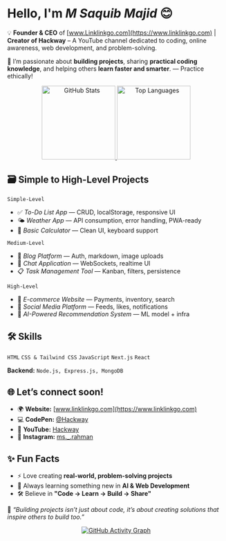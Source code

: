 # Hello, I'm *M Saquib Majid* 😊 

💡 **Founder & CEO** of [www.Linklinkgo.com](https://www.linklinkgo.com) | **Creator of Hackway** – A YouTube channel dedicated to coding, online awareness, web development, and problem-solving.  

🚀 I’m passionate about **building projects**, sharing **practical coding knowledge**, and helping others **learn faster and smarter**. — Practice ethically!

<!-- GitHub Profile Stats -->
<p align="center">
  <!-- GitHub Stats Card -->
  <a href="https://github.com/saquib-dev">
    <img 
      src="https://github-readme-stats.vercel.app/api?username=saquib-dev&show_icons=true&theme=radical&hide_border=true&count_private=true&include_all_commits=true" alt="GitHub Stats" height="170"
    />
  </a>

  <!-- Most Used Languages -->
  <a href="https://github.com/saquib-dev">
    <img 
      src="https://github-readme-stats.vercel.app/api/top-langs/?username=saquib-dev&layout=compact&theme=radical&hide_border=true&langs_count=8" alt="Top Languages" height="170"
    />
  </a>
</p>

## 🗃️ Simple to High-Level Projects

`Simple-Level` 

- ✅ *To-Do List App* — CRUD, localStorage, responsive UI
- 🌤 *Weather App* — API consumption, error handling, PWA-ready
- 🧮 *Basic Calculator* — Clean UI, keyboard support

`Medium-Level` 

- 📝 *Blog Platform* — Auth, markdown, image uploads
- 💬 *Chat Application* — WebSockets, realtime UI
- 📋 *Task Management Tool* — Kanban, filters, persistence

`High-Level` 

- 🛒 *E-commerce Website* — Payments, inventory, search
- 📱 *Social Media Platform* — Feeds, likes, notifications
- 🤖 *AI-Powered Recommendation System* — ML model + infra

## 🛠 Skills

`HTML`   `CSS & Tailwind CSS`   `JavaScript`   `Next.js`   `React`

**Backend:** `Node.js, Express.js, MongoDB`  

## 🌐 Let’s connect soon! 

- 🌍 **Website:** [www.linklinkgo.com](https://www.linklinkgo.com)  
- 💻 **CodePen:** [@Hackway](https://codepen.io/hackway)
- 🎥 **YouTube:** [Hackway](https://www.youtube.com/@hackway)  
- 📸 **Instagram:** [ms._.rahman](https://www.instagram.com/ms._.rahman/)  


## ✨ Fun Facts
- ⚡ Love creating **real-world, problem-solving projects**  
- 🎯 Always learning something new in **AI & Web Development**  
- 🛠 Believe in **"Code → Learn → Build → Share"**  

 💬 _“Building projects isn’t just about code, it’s about creating solutions that inspire others to build too.”_  
 <!-- GitHub Activity Graph -->
<p align="center">
  <a href="https://github.com/saquib-dev">
    <img 
      src="https://github-readme-activity-graph.vercel.app/graph?username=saquib-dev&theme=radical&hide_border=true&area=true" alt="GitHub Activity Graph"
    />
  </a>
</p>

